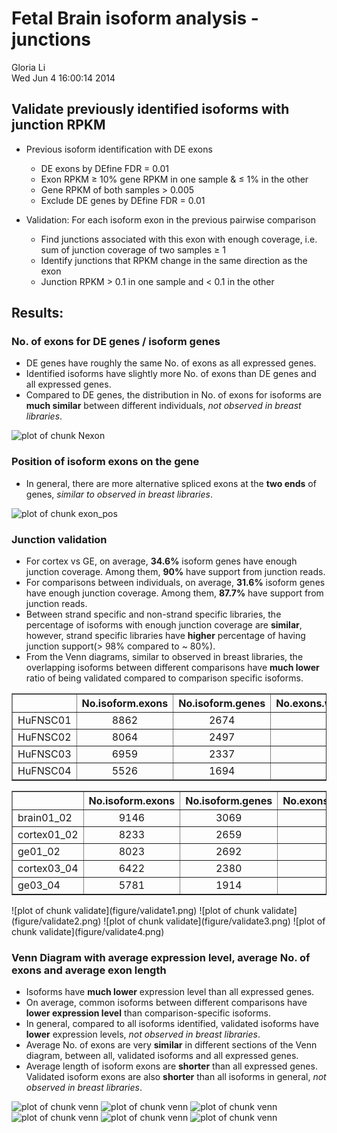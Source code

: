 Fetal Brain isoform analysis - junctions
========================================================

Gloria Li         
Wed Jun  4 16:00:14 2014 

<!-- re-knit after modify junction_valid.R or junction.R script -->







## Validate previously identified isoforms with junction RPKM
  * Previous isoform identification with DE exons
    * DE exons by DEfine FDR = 0.01
    * Exon RPKM $\ge$ 10% gene RPKM in one sample & $\le$ 1% in the other
    * Gene RPKM of both samples > 0.005 
    * Exclude DE genes by DEfine FDR = 0.01

  * Validation: For each isoform exon in the previous pairwise comparison
    * Find junctions associated with this exon with enough coverage, i.e. sum of junction coverage of two samples $\ge$ 1
    * Identify junctions that RPKM change in the same direction as the exon
    * Junction RPKM > 0.1 in one sample and < 0.1 in the other      
  
## Results: 
### No. of exons for DE genes / isoform genes    
  * DE genes have roughly the same No. of exons as all expressed genes.             
  * Identified isoforms have slightly more No. of exons than DE genes and all expressed genes.  
  * Compared to DE genes, the distribution in No. of exons for isoforms are __much similar__ between different individuals, _not observed in breast libraries_.    
  
![plot of chunk Nexon](figure/Nexon.png) 


### Position of isoform exons on the gene   
  * In general, there are more alternative spliced exons at the __two ends__ of genes, _similar to observed in breast libraries_.         
  
![plot of chunk exon_pos](figure/exon_pos.png) 


### Junction validation     
  + For cortex vs GE, on average, __34.6%__ isoform genes have enough junction coverage. Among them, __90%__ have support from junction reads.    
  + For comparisons between individuals, on average, __31.6%__ isoform genes have enough junction coverage. Among them, __87.7%__ have support from junction reads.     
  + Between strand specific and non-strand specific libraries, the percentage of isoforms with enough junction coverage are __similar__, however, strand specific libraries have __higher__ percentage of having junction support(> 98% compared to ~ 80%).   
  + From the Venn diagrams, similar to observed in breast libraries, the overlapping isoforms between different comparisons have __much lower__ ratio of being validated compared to comparison specific isoforms.    

<!-- html table generated in R 3.0.2 by xtable 1.7-1 package -->
<!-- Wed Jun  4 16:00:18 2014 -->
<TABLE border=1>
<TR> <TH>  </TH> <TH> No.isoform.exons </TH> <TH> No.isoform.genes </TH> <TH> No.exons.with.junction.cov </TH> <TH> No.genes.with.junction.cov </TH> <TH> No.exons.with.junction.support </TH> <TH> No.genes.with.junction.support </TH>  </TR>
  <TR> <TD> HuFNSC01 </TD> <TD align="center"> 8862 </TD> <TD align="center"> 2674 </TD> <TD align="center"> 1996 </TD> <TD align="center"> 866 </TD> <TD align="center"> 1631 </TD> <TD align="center"> 729 </TD> </TR>
  <TR> <TD> HuFNSC02 </TD> <TD align="center"> 8064 </TD> <TD align="center"> 2497 </TD> <TD align="center"> 2029 </TD> <TD align="center"> 832 </TD> <TD align="center"> 1607 </TD> <TD align="center"> 681 </TD> </TR>
  <TR> <TD> HuFNSC03 </TD> <TD align="center"> 6959 </TD> <TD align="center"> 2337 </TD> <TD align="center"> 2111 </TD> <TD align="center"> 922 </TD> <TD align="center"> 1973 </TD> <TD align="center"> 873 </TD> </TR>
  <TR> <TD> HuFNSC04 </TD> <TD align="center"> 5526 </TD> <TD align="center"> 1694 </TD> <TD align="center"> 1107 </TD> <TD align="center"> 562 </TD> <TD align="center"> 1101 </TD> <TD align="center"> 557 </TD> </TR>
   </TABLE>
<!-- html table generated in R 3.0.2 by xtable 1.7-1 package -->
<!-- Wed Jun  4 16:00:18 2014 -->
<TABLE border=1>
<TR> <TH>  </TH> <TH> No.isoform.exons </TH> <TH> No.isoform.genes </TH> <TH> No.exons.with.junction.cov </TH> <TH> No.genes.with.junction.cov </TH> <TH> No.exons.with.junction.support </TH> <TH> No.genes.with.junction.support </TH>  </TR>
  <TR> <TD> brain01_02 </TD> <TD align="center"> 9146 </TD> <TD align="center"> 3069 </TD> <TD align="center"> 1819 </TD> <TD align="center"> 937 </TD> <TD align="center"> 1546 </TD> <TD align="center"> 823 </TD> </TR>
  <TR> <TD> cortex01_02 </TD> <TD align="center"> 8233 </TD> <TD align="center"> 2659 </TD> <TD align="center"> 1679 </TD> <TD align="center"> 788 </TD> <TD align="center"> 1259 </TD> <TD align="center"> 643 </TD> </TR>
  <TR> <TD> ge01_02 </TD> <TD align="center"> 8023 </TD> <TD align="center"> 2692 </TD> <TD align="center"> 1519 </TD> <TD align="center"> 762 </TD> <TD align="center"> 1067 </TD> <TD align="center"> 579 </TD> </TR>
  <TR> <TD> cortex03_04 </TD> <TD align="center"> 6422 </TD> <TD align="center"> 2380 </TD> <TD align="center"> 2014 </TD> <TD align="center"> 919 </TD> <TD align="center"> 1884 </TD> <TD align="center"> 865 </TD> </TR>
  <TR> <TD> ge03_04 </TD> <TD align="center"> 5781 </TD> <TD align="center"> 1914 </TD> <TD align="center"> 1164 </TD> <TD align="center"> 589 </TD> <TD align="center"> 1154 </TD> <TD align="center"> 582 </TD> </TR>
   </TABLE>
![plot of chunk validate](figure/validate1.png) ![plot of chunk validate](figure/validate2.png) ![plot of chunk validate](figure/validate3.png) ![plot of chunk validate](figure/validate4.png) 


### Venn Diagram with average expression level, average No. of exons and average exon length   
  * Isoforms have __much lower__ expression level than all expressed genes.          
  * On average, common isoforms between different comparisons have __lower expression level__ than comparison-specific isoforms.                 
  * In general, compared to all isoforms identified, validated isoforms have __lower__ expression levels, _not observed in breast libraries_.     
  * Average No. of exons are very __similar__ in different sections of the Venn diagram, between all, validated isoforms and all expressed genes.        
  * Average length of isoform exons are __shorter__ than all expressed genes. Validated isoform exons are also __shorter__ than all isoforms in general, _not observed in breast libraries_.         
  
![plot of chunk venn](figure/venn1.png) ![plot of chunk venn](figure/venn2.png) ![plot of chunk venn](figure/venn3.png) ![plot of chunk venn](figure/venn4.png) ![plot of chunk venn](figure/venn5.png) ![plot of chunk venn](figure/venn6.png) 


